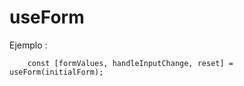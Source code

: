 # useForm
Ejemplo :
```
    const [formValues, handleInputChange, reset] = useForm(initialForm);
```